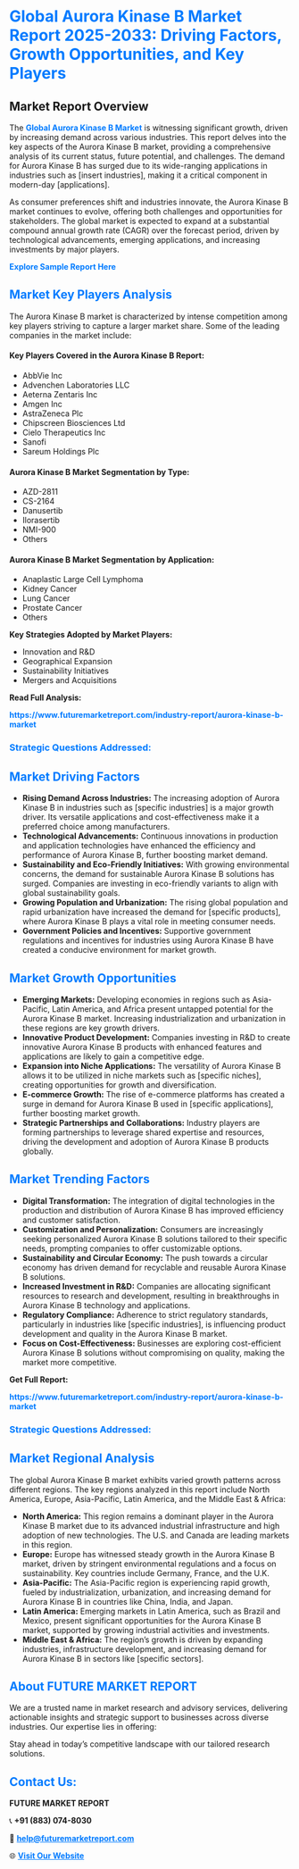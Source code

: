 <h1 style="color: #007BFF;">Global Aurora Kinase B Market Report 2025-2033: Driving Factors, Growth Opportunities, and Key Players</h1>

<section id="overview">
<h2>Market Report Overview</h2>
<p>The <a href="https://www.futuremarketreport.com/industry-report/aurora-kinase-b-market" style="color: #007BFF; text-decoration: none;"><strong>Global Aurora Kinase B Market</strong></a> is witnessing significant growth, driven by increasing demand across various industries. This report delves into the key aspects of the Aurora Kinase B market, providing a comprehensive analysis of its current status, future potential, and challenges. The demand for Aurora Kinase B has surged due to its wide-ranging applications in industries such as [insert industries], making it a critical component in modern-day [applications].</p>
<p>As consumer preferences shift and industries innovate, the Aurora Kinase B market continues to evolve, offering both challenges and opportunities for stakeholders. The global market is expected to expand at a substantial compound annual growth rate (CAGR) over the forecast period, driven by technological advancements, emerging applications, and increasing investments by major players.</p>
</section>

<section id="overview">
<p><a href="https://www.futuremarketreport.com/request-sample/reportId=54171" style="color: #007BFF; text-decoration: none;"><strong>Explore Sample Report Here</strong></a></p>
</section>

<section id="key-players">
<h2 style="color: #007BFF;">Market Key Players Analysis</h2>
<p>The Aurora Kinase B market is characterized by intense competition among key players striving to capture a larger market share. Some of the leading companies in the market include:</p>
<h4>Key Players Covered in the Aurora Kinase B Report:</h4>
<ul><li>AbbVie Inc</li><li>Advenchen Laboratories LLC</li><li>Aeterna Zentaris Inc</li><li>Amgen Inc</li><li>AstraZeneca Plc</li><li>Chipscreen Biosciences Ltd</li><li>Cielo Therapeutics Inc</li><li>Sanofi</li><li>Sareum Holdings Plc</li></ul>
<h4>Aurora Kinase B Market Segmentation by Type:</h4>
<ul><li>AZD-2811</li><li>CS-2164</li><li>Danusertib</li><li>Ilorasertib</li><li>NMI-900</li><li>Others</li></ul>

<h4>Aurora Kinase B Market Segmentation by Application:</h4>
<ul><li>Anaplastic Large Cell Lymphoma</li><li>Kidney Cancer</li><li>Lung Cancer</li><li>Prostate Cancer</li><li>Others</li></ul>
<p><strong>Key Strategies Adopted by Market Players:</strong></p>
<ul>
<li>Innovation and R&D</li>
<li>Geographical Expansion</li>
<li>Sustainability Initiatives</li>
<li>Mergers and Acquisitions</li>
</ul>
</section>

<section>
<p><strong>Read Full Analysis: </strong></p><a href="https://www.futuremarketreport.com/industry-report/aurora-kinase-b-market" style="color: #007BFF; text-decoration: none;"><strong>https://www.futuremarketreport.com/industry-report/aurora-kinase-b-market</strong></a>
<h3 style="color: #007BFF;">Strategic Questions Addressed:</h3>
</section>

<section id="driving-factors">
<h2 style="color: #007BFF;">Market Driving Factors</h2>
<ul>
<li><strong>Rising Demand Across Industries:</strong> The increasing adoption of Aurora Kinase B in industries such as [specific industries] is a major growth driver. Its versatile applications and cost-effectiveness make it a preferred choice among manufacturers.</li>
<li><strong>Technological Advancements:</strong> Continuous innovations in production and application technologies have enhanced the efficiency and performance of Aurora Kinase B, further boosting market demand.</li>
<li><strong>Sustainability and Eco-Friendly Initiatives:</strong> With growing environmental concerns, the demand for sustainable Aurora Kinase B solutions has surged. Companies are investing in eco-friendly variants to align with global sustainability goals.</li>
<li><strong>Growing Population and Urbanization:</strong> The rising global population and rapid urbanization have increased the demand for [specific products], where Aurora Kinase B plays a vital role in meeting consumer needs.</li>
<li><strong>Government Policies and Incentives:</strong> Supportive government regulations and incentives for industries using Aurora Kinase B have created a conducive environment for market growth.</li>
</ul>
</section>

<section id="growth-opportunities">
<h2 style="color: #007BFF;">Market Growth Opportunities</h2>
<ul>
<li><strong>Emerging Markets:</strong> Developing economies in regions such as Asia-Pacific, Latin America, and Africa present untapped potential for the Aurora Kinase B market. Increasing industrialization and urbanization in these regions are key growth drivers.</li>
<li><strong>Innovative Product Development:</strong> Companies investing in R&D to create innovative Aurora Kinase B products with enhanced features and applications are likely to gain a competitive edge.</li>
<li><strong>Expansion into Niche Applications:</strong> The versatility of Aurora Kinase B allows it to be utilized in niche markets such as [specific niches], creating opportunities for growth and diversification.</li>
<li><strong>E-commerce Growth:</strong> The rise of e-commerce platforms has created a surge in demand for Aurora Kinase B used in [specific applications], further boosting market growth.</li>
<li><strong>Strategic Partnerships and Collaborations:</strong> Industry players are forming partnerships to leverage shared expertise and resources, driving the development and adoption of Aurora Kinase B products globally.</li>
</ul>
</section>

<section id="trending-factors">
<h2 style="color: #007BFF;">Market Trending Factors</h2>
<ul>
<li><strong>Digital Transformation:</strong> The integration of digital technologies in the production and distribution of Aurora Kinase B has improved efficiency and customer satisfaction.</li>
<li><strong>Customization and Personalization:</strong> Consumers are increasingly seeking personalized Aurora Kinase B solutions tailored to their specific needs, prompting companies to offer customizable options.</li>
<li><strong>Sustainability and Circular Economy:</strong> The push towards a circular economy has driven demand for recyclable and reusable Aurora Kinase B solutions.</li>
<li><strong>Increased Investment in R&D:</strong> Companies are allocating significant resources to research and development, resulting in breakthroughs in Aurora Kinase B technology and applications.</li>
<li><strong>Regulatory Compliance:</strong> Adherence to strict regulatory standards, particularly in industries like [specific industries], is influencing product development and quality in the Aurora Kinase B market.</li>
<li><strong>Focus on Cost-Effectiveness:</strong> Businesses are exploring cost-efficient Aurora Kinase B solutions without compromising on quality, making the market more competitive.</li>
</ul>
</section>

<section>
<p><strong>Get Full Report: </strong></p><a href="https://www.futuremarketreport.com/industry-report/aurora-kinase-b-market" style="color: #007BFF; text-decoration: none;"><strong>https://www.futuremarketreport.com/industry-report/aurora-kinase-b-market</strong></a>
<h3 style="color: #007BFF;">Strategic Questions Addressed:</h3>
</section>


<section id="regional-analysis">
<h2 style="color: #007BFF;">Market Regional Analysis</h2>
<p>The global Aurora Kinase B market exhibits varied growth patterns across different regions. The key regions analyzed in this report include North America, Europe, Asia-Pacific, Latin America, and the Middle East & Africa:</p>
<ul>
<li><strong>North America:</strong> This region remains a dominant player in the Aurora Kinase B market due to its advanced industrial infrastructure and high adoption of new technologies. The U.S. and Canada are leading markets in this region.</li>
<li><strong>Europe:</strong> Europe has witnessed steady growth in the Aurora Kinase B market, driven by stringent environmental regulations and a focus on sustainability. Key countries include Germany, France, and the U.K.</li>
<li><strong>Asia-Pacific:</strong> The Asia-Pacific region is experiencing rapid growth, fueled by industrialization, urbanization, and increasing demand for Aurora Kinase B in countries like China, India, and Japan.</li>
<li><strong>Latin America:</strong> Emerging markets in Latin America, such as Brazil and Mexico, present significant opportunities for the Aurora Kinase B market, supported by growing industrial activities and investments.</li>
<li><strong>Middle East & Africa:</strong> The region’s growth is driven by expanding industries, infrastructure development, and increasing demand for Aurora Kinase B in sectors like [specific sectors].</li>
</ul>
</section>

<footer>
<h2 style="color: #007BFF;">About FUTURE MARKET REPORT</h2>
<p>We are a trusted name in market research and advisory services, delivering actionable insights and strategic support to businesses across diverse industries. Our expertise lies in offering:</p>

<p>Stay ahead in today’s competitive landscape with our tailored research solutions.</p>

<h2 style="color: #007BFF;">Contact Us:</h2>
<p><strong>FUTURE MARKET REPORT</strong></p>
<p>📞 <strong>+91 (883) 074-8030</strong></p>
<p>📧 <strong><a href="mailto:help@futuremarketreport.com" style="color: #007BFF;">help@futuremarketreport.com</a></strong></p>
<p>🌐 <strong><a href="https://www.futuremarketreport.com/" style="color: #007BFF;">Visit Our Website</a></strong></p>
</footer>